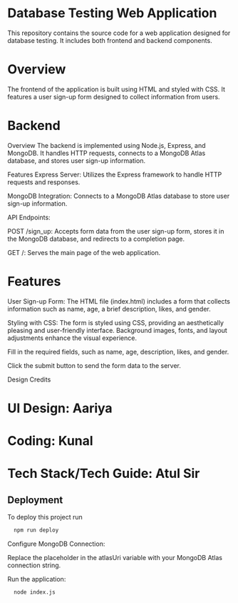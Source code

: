 # Database Testing Web Application

This repository contains the source code for a web application designed for database testing. It includes both frontend and backend components.

# Overview
The frontend of the application is built using HTML and styled with CSS. It features a user sign-up form designed to collect information from users. 



# Backend
Overview
The backend is implemented using Node.js, Express, and MongoDB. It handles HTTP requests, connects to a MongoDB Atlas database, and stores user sign-up information.

Features
Express Server: Utilizes the Express framework to handle HTTP requests and responses.

MongoDB Integration: Connects to a MongoDB Atlas database to store user sign-up information.

API Endpoints:

POST /sign_up: Accepts form data from the user sign-up form, stores it in the MongoDB database, and redirects to a completion page.

GET /: Serves the main page of the web application.

# Features
User Sign-up Form: The HTML file (index.html) includes a form that collects information such as name, age, a brief description, likes, and gender.

Styling with CSS: The form is styled using CSS, providing an aesthetically pleasing and user-friendly interface. Background images, fonts, and layout adjustments enhance the visual experience.



Fill in the required fields, such as name, age, description, likes, and gender.

Click the submit button to send the form data to the server.

Design Credits
# UI Design: Aariya
# Coding: Kunal
# Tech Stack/Tech Guide: Atul Sir



## Deployment

To deploy this project run

```bash
  npm run deploy
```

Configure MongoDB Connection:

Replace the placeholder in the atlasUri variable with your MongoDB Atlas connection string.

Run the application:
```bash
  node index.js

```

